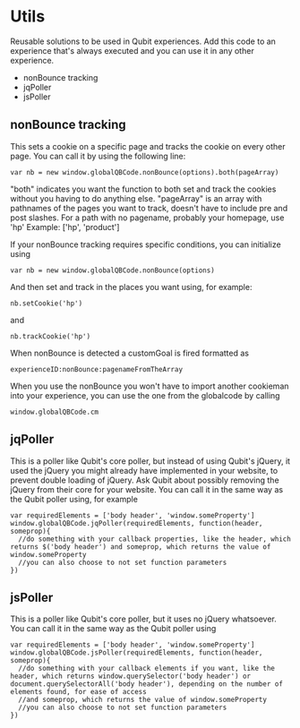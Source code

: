 # Utils

Reusable solutions to be used in Qubit experiences. Add this code to an experience that's always executed and you can use it in any other experience.

- nonBounce tracking
- jqPoller
- jsPoller


## nonBounce tracking
This sets a cookie on a specific page and tracks the cookie on every other page.
You can call it by using the following line:
```
var nb = new window.globalQBCode.nonBounce(options).both(pageArray)
```
"both" indicates you want the function to both set and track the cookies without you having to do anything else.
"pageArray" is an array with pathnames of the pages you want to track, doesn't have to include pre and post slashes. For a path with no pagename, probably your homepage, use 'hp'
Example: ['hp', 'product']

If your nonBounce tracking requires specific conditions, you can initialize using
```
var nb = new window.globalQBCode.nonBounce(options)
```
And then set and track in the places you want using, for example:
```
nb.setCookie('hp')
```
and
```
nb.trackCookie('hp')
```

When nonBounce is detected a customGoal is fired formatted as
```
experienceID:nonBounce:pagenameFromTheArray
```

When you use the nonBounce you won't have to import another cookieman into your experience, you can use the one from the globalcode by calling
```
window.globalQBCode.cm
```


## jqPoller
This is a poller like Qubit's core poller, but instead of using Qubit's jQuery, it used the jQuery you might already have implemented in your website, to prevent double loading of jQuery. Ask Qubit about possibly removing the jQuery from their core for your website.
You can call it in the same way as the Qubit poller using, for example
```
var requiredElements = ['body header', 'window.someProperty']
window.globalQBCode.jqPoller(requiredElements, function(header, someprop){
  //do something with your callback properties, like the header, which returns $('body header') and someprop, which returns the value of window.someProperty
  //you can also choose to not set function parameters
})
```

## jsPoller
This is a poller like Qubit's core poller, but it uses no jQuery whatsoever.
You can call it in the same way as the Qubit poller using
```
var requiredElements = ['body header', 'window.someProperty']
window.globalQBCode.jsPoller(requiredElements, function(header, someprop){
  //do something with your callback elements if you want, like the header, which returns window.querySelector('body header') or document.querySelectorAll('body header'), depending on the number of elements found, for ease of access
  //and someprop, which returns the value of window.someProperty
  //you can also choose to not set function parameters
})
```
